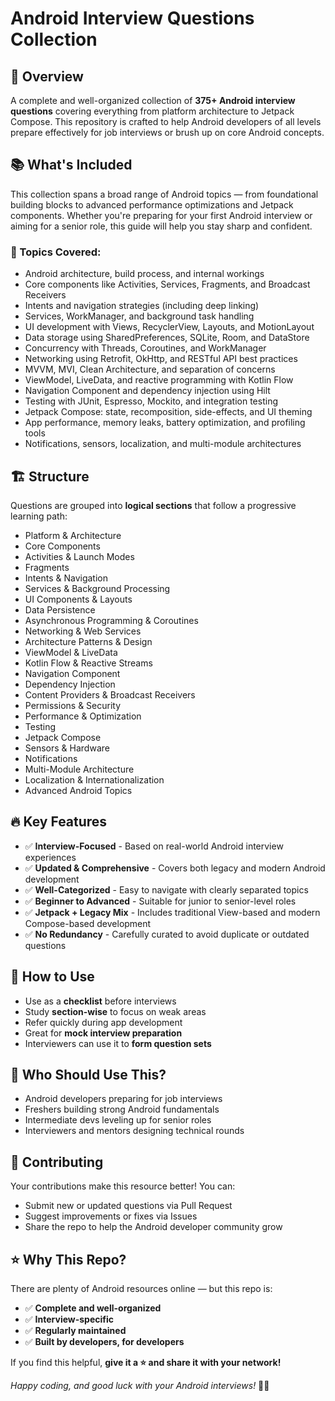 # Android Interview Questions Collection

## 🚀 Overview

A complete and well-organized collection of **375+ Android interview questions** covering everything from platform architecture to Jetpack Compose. This repository is crafted to help Android developers of all levels prepare effectively for job interviews or brush up on core Android concepts.

## 📚 What's Included

This collection spans a broad range of Android topics — from foundational building blocks to advanced performance optimizations and Jetpack components. Whether you're preparing for your first Android interview or aiming for a senior role, this guide will help you stay sharp and confident.

### 🧠 Topics Covered:
- Android architecture, build process, and internal workings  
- Core components like Activities, Services, Fragments, and Broadcast Receivers  
- Intents and navigation strategies (including deep linking)  
- Services, WorkManager, and background task handling  
- UI development with Views, RecyclerView, Layouts, and MotionLayout  
- Data storage using SharedPreferences, SQLite, Room, and DataStore  
- Concurrency with Threads, Coroutines, and WorkManager  
- Networking using Retrofit, OkHttp, and RESTful API best practices  
- MVVM, MVI, Clean Architecture, and separation of concerns  
- ViewModel, LiveData, and reactive programming with Kotlin Flow  
- Navigation Component and dependency injection using Hilt  
- Testing with JUnit, Espresso, Mockito, and integration testing  
- Jetpack Compose: state, recomposition, side-effects, and UI theming  
- App performance, memory leaks, battery optimization, and profiling tools  
- Notifications, sensors, localization, and multi-module architectures  

## 🏗️ Structure

Questions are grouped into **logical sections** that follow a progressive learning path:

- Platform & Architecture  
- Core Components  
- Activities & Launch Modes  
- Fragments  
- Intents & Navigation  
- Services & Background Processing  
- UI Components & Layouts  
- Data Persistence  
- Asynchronous Programming & Coroutines  
- Networking & Web Services  
- Architecture Patterns & Design  
- ViewModel & LiveData  
- Kotlin Flow & Reactive Streams  
- Navigation Component  
- Dependency Injection  
- Content Providers & Broadcast Receivers  
- Permissions & Security  
- Performance & Optimization  
- Testing  
- Jetpack Compose  
- Sensors & Hardware  
- Notifications  
- Multi-Module Architecture  
- Localization & Internationalization  
- Advanced Android Topics  

## 🔥 Key Features

- ✅ **Interview-Focused** - Based on real-world Android interview experiences  
- ✅ **Updated & Comprehensive** - Covers both legacy and modern Android development  
- ✅ **Well-Categorized** - Easy to navigate with clearly separated topics  
- ✅ **Beginner to Advanced** - Suitable for junior to senior-level roles  
- ✅ **Jetpack + Legacy Mix** - Includes traditional View-based and modern Compose-based development  
- ✅ **No Redundancy** - Carefully curated to avoid duplicate or outdated questions  

## 📖 How to Use

- Use as a **checklist** before interviews  
- Study **section-wise** to focus on weak areas  
- Refer quickly during app development  
- Great for **mock interview preparation**  
- Interviewers can use it to **form question sets**  

## 🎯 Who Should Use This?

- Android developers preparing for job interviews  
- Freshers building strong Android fundamentals  
- Intermediate devs leveling up for senior roles  
- Interviewers and mentors designing technical rounds  

## 🤝 Contributing

Your contributions make this resource better! You can:

- Submit new or updated questions via Pull Request  
- Suggest improvements or fixes via Issues  
- Share the repo to help the Android developer community grow  

## ⭐ Why This Repo?

There are plenty of Android resources online — but this repo is:

- ✅ **Complete and well-organized**
- ✅ **Interview-specific**
- ✅ **Regularly maintained**
- ✅ **Built by developers, for developers**

If you find this helpful, **give it a ⭐ and share it with your network!**

*Happy coding, and good luck with your Android interviews!* 📱🚀
